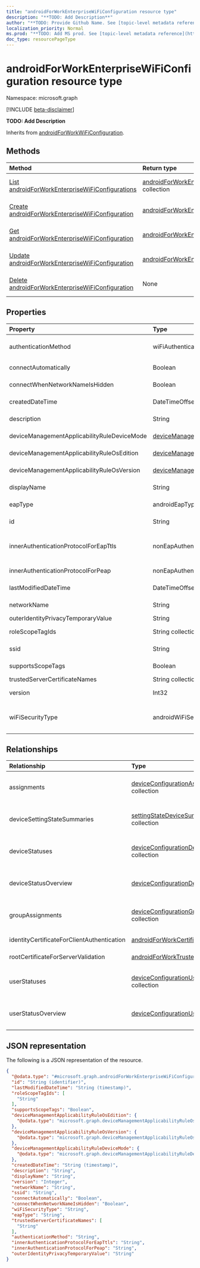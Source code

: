 ```yaml
---
title: "androidForWorkEnterpriseWiFiConfiguration resource type"
description: "**TODO: Add Description**"
author: "**TODO: Provide Github Name. See [topic-level metadata reference](https://msgo.azurewebsites.net/add/document/guidelines/metadata.html#topic-level-metadata)**"
localization_priority: Normal
ms.prod: "**TODO: Add MS prod. See [topic-level metadata reference](https://msgo.azurewebsites.net/add/document/guidelines/metadata.html#topic-level-metadata)**"
doc_type: resourcePageType
---
```


# androidForWorkEnterpriseWiFiConfiguration resource type

Namespace: microsoft.graph

[!INCLUDE [beta-disclaimer](../../includes/beta-disclaimer.md)]

**TODO: Add Description**


Inherits from [androidForWorkWiFiConfiguration](../resources/androidforworkwificonfiguration.md).

## Methods
|Method|Return type|Description|
|:---|:---|:---|
|[List androidForWorkEnterpriseWiFiConfigurations](../api/androidforworkenterprisewificonfiguration-list.md)|[androidForWorkEnterpriseWiFiConfiguration](../resources/androidforworkenterprisewificonfiguration.md) collection|Get a list of the [androidForWorkEnterpriseWiFiConfiguration](../resources/androidforworkenterprisewificonfiguration.md) objects and their properties.|
|[Create androidForWorkEnterpriseWiFiConfiguration](../api/androidforworkenterprisewificonfiguration-create.md)|[androidForWorkEnterpriseWiFiConfiguration](../resources/androidforworkenterprisewificonfiguration.md)|Create a new [androidForWorkEnterpriseWiFiConfiguration](../resources/androidforworkenterprisewificonfiguration.md) object.|
|[Get androidForWorkEnterpriseWiFiConfiguration](../api/androidforworkenterprisewificonfiguration-get.md)|[androidForWorkEnterpriseWiFiConfiguration](../resources/androidforworkenterprisewificonfiguration.md)|Read the properties and relationships of an [androidForWorkEnterpriseWiFiConfiguration](../resources/androidforworkenterprisewificonfiguration.md) object.|
|[Update androidForWorkEnterpriseWiFiConfiguration](../api/androidforworkenterprisewificonfiguration-update.md)|[androidForWorkEnterpriseWiFiConfiguration](../resources/androidforworkenterprisewificonfiguration.md)|Update the properties of an [androidForWorkEnterpriseWiFiConfiguration](../resources/androidforworkenterprisewificonfiguration.md) object.|
|[Delete androidForWorkEnterpriseWiFiConfiguration](../api/androidforworkenterprisewificonfiguration-delete.md)|None|Deletes an [androidForWorkEnterpriseWiFiConfiguration](../resources/androidforworkenterprisewificonfiguration.md) object.|

## Properties
|Property|Type|Description|
|:---|:---|:---|
|authenticationMethod|wiFiAuthenticationMethod|**TODO: Add Description**. Possible values are: `certificate`, `usernameAndPassword`, `derivedCredential`.|
|connectAutomatically|Boolean|**TODO: Add Description** Inherited from [androidForWorkWiFiConfiguration](../resources/androidforworkwificonfiguration.md).|
|connectWhenNetworkNameIsHidden|Boolean|**TODO: Add Description** Inherited from [androidForWorkWiFiConfiguration](../resources/androidforworkwificonfiguration.md).|
|createdDateTime|DateTimeOffset|**TODO: Add Description** Inherited from [deviceConfiguration](../resources/intune-deviceconfiguration.md).|
|description|String|**TODO: Add Description** Inherited from [deviceConfiguration](../resources/intune-deviceconfiguration.md).|
|deviceManagementApplicabilityRuleDeviceMode|[deviceManagementApplicabilityRuleDeviceMode](../resources/intune-devicemanagementapplicabilityruledevicemode.md)|**TODO: Add Description** Inherited from [deviceConfiguration](../resources/intune-deviceconfiguration.md).|
|deviceManagementApplicabilityRuleOsEdition|[deviceManagementApplicabilityRuleOsEdition](../resources/intune-devicemanagementapplicabilityruleosedition.md)|**TODO: Add Description** Inherited from [deviceConfiguration](../resources/intune-deviceconfiguration.md).|
|deviceManagementApplicabilityRuleOsVersion|[deviceManagementApplicabilityRuleOsVersion](../resources/intune-devicemanagementapplicabilityruleosversion.md)|**TODO: Add Description** Inherited from [deviceConfiguration](../resources/intune-deviceconfiguration.md).|
|displayName|String|**TODO: Add Description** Inherited from [deviceConfiguration](../resources/intune-deviceconfiguration.md).|
|eapType|androidEapType|**TODO: Add Description**. Possible values are: `eapTls`, `eapTtls`, `peap`.|
|id|String|**TODO: Add Description** Inherited from [entity](../resources/entity.md).|
|innerAuthenticationProtocolForEapTtls|nonEapAuthenticationMethodForEapTtlsType|**TODO: Add Description**. Possible values are: `unencryptedPassword`, `challengeHandshakeAuthenticationProtocol`, `microsoftChap`, `microsoftChapVersionTwo`.|
|innerAuthenticationProtocolForPeap|nonEapAuthenticationMethodForPeap|**TODO: Add Description**. Possible values are: `none`, `microsoftChapVersionTwo`.|
|lastModifiedDateTime|DateTimeOffset|**TODO: Add Description** Inherited from [deviceConfiguration](../resources/intune-deviceconfiguration.md).|
|networkName|String|**TODO: Add Description** Inherited from [androidForWorkWiFiConfiguration](../resources/androidforworkwificonfiguration.md).|
|outerIdentityPrivacyTemporaryValue|String|**TODO: Add Description**|
|roleScopeTagIds|String collection|**TODO: Add Description** Inherited from [deviceConfiguration](../resources/intune-deviceconfiguration.md).|
|ssid|String|**TODO: Add Description** Inherited from [androidForWorkWiFiConfiguration](../resources/androidforworkwificonfiguration.md).|
|supportsScopeTags|Boolean|**TODO: Add Description** Inherited from [deviceConfiguration](../resources/intune-deviceconfiguration.md).|
|trustedServerCertificateNames|String collection|**TODO: Add Description**|
|version|Int32|**TODO: Add Description** Inherited from [deviceConfiguration](../resources/intune-deviceconfiguration.md).|
|wiFiSecurityType|androidWiFiSecurityType|**TODO: Add Description** Inherited from [androidForWorkWiFiConfiguration](../resources/androidforworkwificonfiguration.md). Possible values are: `open`, `wpaEnterprise`, `wpa2Enterprise`.|

## Relationships
|Relationship|Type|Description|
|:---|:---|:---|
|assignments|[deviceConfigurationAssignment](../resources/intune-deviceconfigurationassignment.md) collection|**TODO: Add Description** Inherited from [deviceConfiguration](../resources/deviceconfiguration.md)|
|deviceSettingStateSummaries|[settingStateDeviceSummary](../resources/intune-settingstatedevicesummary.md) collection|**TODO: Add Description** Inherited from [deviceConfiguration](../resources/deviceconfiguration.md)|
|deviceStatuses|[deviceConfigurationDeviceStatus](../resources/intune-deviceconfigurationdevicestatus.md) collection|**TODO: Add Description** Inherited from [deviceConfiguration](../resources/deviceconfiguration.md)|
|deviceStatusOverview|[deviceConfigurationDeviceOverview](../resources/intune-deviceconfigurationdeviceoverview.md)|**TODO: Add Description** Inherited from [deviceConfiguration](../resources/deviceconfiguration.md)|
|groupAssignments|[deviceConfigurationGroupAssignment](../resources/intune-deviceconfigurationgroupassignment.md) collection|**TODO: Add Description** Inherited from [deviceConfiguration](../resources/deviceconfiguration.md)|
|identityCertificateForClientAuthentication|[androidForWorkCertificateProfileBase](../resources/androidforworkcertificateprofilebase.md)|**TODO: Add Description**|
|rootCertificateForServerValidation|[androidForWorkTrustedRootCertificate](../resources/androidforworktrustedrootcertificate.md)|**TODO: Add Description**|
|userStatuses|[deviceConfigurationUserStatus](../resources/intune-deviceconfigurationuserstatus.md) collection|**TODO: Add Description** Inherited from [deviceConfiguration](../resources/deviceconfiguration.md)|
|userStatusOverview|[deviceConfigurationUserOverview](../resources/intune-deviceconfigurationuseroverview.md)|**TODO: Add Description** Inherited from [deviceConfiguration](../resources/deviceconfiguration.md)|

## JSON representation
The following is a JSON representation of the resource.
<!-- {
  "blockType": "resource",
  "keyProperty": "id",
  "@odata.type": "microsoft.graph.androidForWorkEnterpriseWiFiConfiguration",
  "baseType": "microsoft.graph.androidForWorkWiFiConfiguration",
  "openType": false
}
-->
``` json
{
  "@odata.type": "#microsoft.graph.androidForWorkEnterpriseWiFiConfiguration",
  "id": "String (identifier)",
  "lastModifiedDateTime": "String (timestamp)",
  "roleScopeTagIds": [
    "String"
  ],
  "supportsScopeTags": "Boolean",
  "deviceManagementApplicabilityRuleOsEdition": {
    "@odata.type": "microsoft.graph.deviceManagementApplicabilityRuleOsEdition"
  },
  "deviceManagementApplicabilityRuleOsVersion": {
    "@odata.type": "microsoft.graph.deviceManagementApplicabilityRuleOsVersion"
  },
  "deviceManagementApplicabilityRuleDeviceMode": {
    "@odata.type": "microsoft.graph.deviceManagementApplicabilityRuleDeviceMode"
  },
  "createdDateTime": "String (timestamp)",
  "description": "String",
  "displayName": "String",
  "version": "Integer",
  "networkName": "String",
  "ssid": "String",
  "connectAutomatically": "Boolean",
  "connectWhenNetworkNameIsHidden": "Boolean",
  "wiFiSecurityType": "String",
  "eapType": "String",
  "trustedServerCertificateNames": [
    "String"
  ],
  "authenticationMethod": "String",
  "innerAuthenticationProtocolForEapTtls": "String",
  "innerAuthenticationProtocolForPeap": "String",
  "outerIdentityPrivacyTemporaryValue": "String"
}
```

